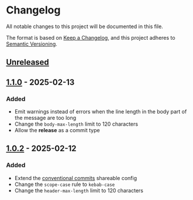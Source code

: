 # Changelog

All notable changes to this project will be documented in this file.

The format is based on [Keep a Changelog](https://keepachangelog.com/en/1.1.0/),
and this project adheres to [Semantic Versioning](https://semver.org/spec/v2.0.0.html).

## [Unreleased]


## [1.1.0] - 2025-02-13

### Added

- Emit warnings instead of errors when the line length in the body part of the message are too long
- Change the `body-max-length` limit to 120 characters
- Allow the **release** as a commit type


## [1.0.2] - 2025-02-12

### Added

- Extend the [conventional commits](https://conventionalcommits.org/) shareable config
- Change the `scope-case` rule to `kebab-case`
- Change the `header-max-length` limit to 120 characters


[unreleased]: https://github.com/nstCactus/commitlint-config/compare/v1.1.0...HEAD
[1.1.0]: https://github.com/nstCactus/commitlint-config/compare/v1.0.2...v1.1.0
[1.0.2]: https://github.com/nstCactus/commitlint-config/releases/tag/v1.0.2
